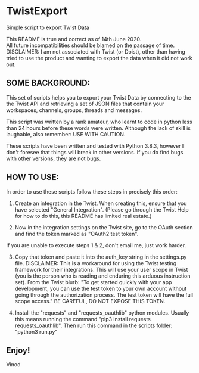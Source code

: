 # TwistExport
Simple script to export Twist Data

This README is true and correct as of 14th June 2020.  
All future incompatibilities should be blamed on the passage of time.  
DISCLAIMER: I am not associated with Twist (or Doist), other than having tried to use the product and wanting to export the data when it did not work out.

## SOME BACKGROUND:
This set of scripts helps you to export your Twist Data by connecting to the the Twist API and retrieving a set of JSON files that contain your workspaces, channels, groups, threads and messages.

This script was written by a rank amateur, who learnt to code in python less than 24 hours before these words were written. Although the lack of skill is laughable, also remember:
USE WITH CAUTION.

These scripts have been written and tested with Python 3.8.3, however I don't foresee that things will break in other versions. If you do find bugs with other versions, they are not bugs.

## HOW TO USE:
In order to use these scripts follow these steps in precisely this order:

1. Create an integration in the Twist. When creating this, ensure that you have selected "General Integration". (Please go through the Twist Help for how to do this, this README has limited real estate.)

2. Now in the integration settings on the Twist site, go to the OAuth section and find the token marked as "OAuth2 test token".

If you are unable to execute steps 1 & 2, don't email me, just work harder.

3. Copy that token and paste it into the auth_key string in the settings.py file.
DISCLAIMER: This is a workaround for using the Twist testing framework for their integrations. This will use your user scope in Twist (you is the person who is reading and enduring this arduous instruction set).
From the Twist blurb:
"To get started quickly with your app development, you can use the test token to your own account without going through the authorization process. The test token will have the full scope access."
BE CAREFUL, DO NOT EXPOSE THIS TOKEN.

4. Install the "requests" and "requests_oauthlib" python modules. Usually this means running the command "pip3 install requests requests_oauthlib". Then run this command in the scripts folder: "python3 run.py"

Enjoy!
--
Vinod
